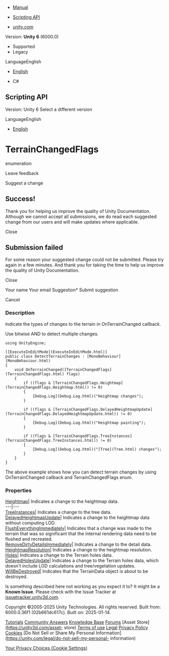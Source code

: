 [ ]()

  * [Manual](../Manual/index.html)
  * [Scripting API](../ScriptReference/index.html)

  * [unity.com](https://unity.com/)

Version: **Unity 6** (6000.0)

  * Supported
  * Legacy

LanguageEnglish

  * [English]()

  * C#

[ ](https://docs.unity3d.com)

## Scripting API

Version: Unity 6 Select a different version

LanguageEnglish

  * [English]()

# TerrainChangedFlags

enumeration

Leave feedback

Suggest a change

## Success!

Thank you for helping us improve the quality of Unity Documentation. Although
we cannot accept all submissions, we do read each suggested change from our
users and will make updates where applicable.

Close

## Submission failed

For some reason your suggested change could not be submitted. Please <a>try
again</a> in a few minutes. And thank you for taking the time to help us
improve the quality of Unity Documentation.

Close

Your name Your email Suggestion* Submit suggestion

Cancel

[ ]()

### Description

Indicate the types of changes to the terrain in OnTerrainChanged callback.

Use bitwise AND to detect multiple changes.

    
    
    using UnityEngine;  
      
    [[ExecuteInEditMode](ExecuteInEditMode.html)]
    public class DetectTerrainChanges : [MonoBehaviour](MonoBehaviour.html)
    {
        void OnTerrainChanged([TerrainChangedFlags](TerrainChangedFlags.html) flags)
        {
            if ((flags & [TerrainChangedFlags.Heightmap](TerrainChangedFlags.Heightmap.html)) != 0)
            {
                [Debug.Log](Debug.Log.html)("Heightmap changes");
            }  
      
            if ((flags & [TerrainChangedFlags.DelayedHeightmapUpdate](TerrainChangedFlags.DelayedHeightmapUpdate.html)) != 0)
            {
                [Debug.Log](Debug.Log.html)("Heightmap painting");
            }  
      
            if ((flags & [TerrainChangedFlags.TreeInstances](TerrainChangedFlags.TreeInstances.html)) != 0)
            {
                [Debug.Log](Debug.Log.html)("[Tree](Tree.html) changes");
            }
        }
    }
    

The above example shows how you can detect terrain changes by using
OnTerrainChanged callback and TerrainChangedFlags enum.

### Properties

[Heightmap](TerrainChangedFlags.Heightmap.html)| Indicates a change to the
heightmap data.  
---|---  
[TreeInstances](TerrainChangedFlags.TreeInstances.html)| Indicates a change to
the tree data.  
[DelayedHeightmapUpdate](TerrainChangedFlags.DelayedHeightmapUpdate.html)|
Indicates a change to the heightmap data without computing LOD.  
[FlushEverythingImmediately](TerrainChangedFlags.FlushEverythingImmediately.html)|
Indicates that a change was made to the terrain that was so significant that
the internal rendering data need to be flushed and recreated.  
[RemoveDirtyDetailsImmediately](TerrainChangedFlags.RemoveDirtyDetailsImmediately.html)|
Indicates a change to the detail data.  
[HeightmapResolution](TerrainChangedFlags.HeightmapResolution.html)| Indicates
a change to the heightmap resolution.  
[Holes](TerrainChangedFlags.Holes.html)| Indicates a change to the Terrain
holes data.  
[DelayedHolesUpdate](TerrainChangedFlags.DelayedHolesUpdate.html)| Indicates a
change to the Terrain holes data, which doesn't include LOD calculations and
tree/vegetation updates.  
[WillBeDestroyed](TerrainChangedFlags.WillBeDestroyed.html)| Indicates that
the TerrainData object is about to be destroyed.  
  
Is something described here not working as you expect it to? It might be a
**Known Issue**. Please check with the Issue Tracker at
[issuetracker.unity3d.com](https://issuetracker.unity3d.com).

Copyright ©2005-2025 Unity Technologies. All rights reserved. Built from:
6000.0.36f1 (02b661dc617c). Built on: 2025-01-14.

[Tutorials](https://unity3d.com/learn) [Community
Answers](https://answers.unity3d.com) [Knowledge
Base](https://support.unity3d.com/hc/en-us)
[Forums](https://forum.unity3d.com) [Asset Store](https://unity3d.com/asset-
store) [Terms of use](https://docs.unity3d.com/Manual/TermsOfUse.html)
[Legal](https://unity.com/legal) [Privacy
Policy](https://unity.com/legal/privacy-policy)
[Cookies](https://unity.com/legal/cookie-policy) [Do Not Sell or Share My
Personal Information](https://unity.com/legal/do-not-sell-my-personal-
information)

[Your Privacy Choices (Cookie Settings)](javascript:void\(0\);)

